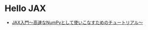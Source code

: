 # Hello JAX 
- [JAX入門～高速なNumPyとして使いこなすためのチュートリアル～](https://qiita.com/koshian2/items/44a871386576b4f80aff)

##
